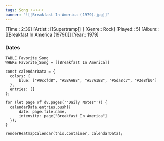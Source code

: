 ```yaml
---
tags: Song ⭐⭐⭐⭐⭐ 
banner: "![[Breakfast In America (1979).jpg]]"
---
```

[Time:: 2:39]
[Artist:: [[Supertramp]] ]
[Genre:: Rock]
[Played:: 5]
[Album:: [[Breakfast In America (1979)]]]
[Year:: 1979]
### Dates
````dataview
TABLE Favorite_Song
WHERE Favorite_Song = [[Breakfast In America]]
````
  ```dataviewjs
const calendarData = { 
	colors: { 
		blue: ["#9ccfd8", "#5BAAB8", "#57A1BB", "#5da8c7", "#3e8fb0"] 
	}, 
	entries: [] 
}; 

for (let page of dv.pages('"Daily Notes"')) { 
	calendarData.entries.push({ 
		date: page.file.name, 
		intensity: page["Breakfast_In_America"]
	}); 
} 

renderHeatmapCalendar(this.container, calendarData);
```
